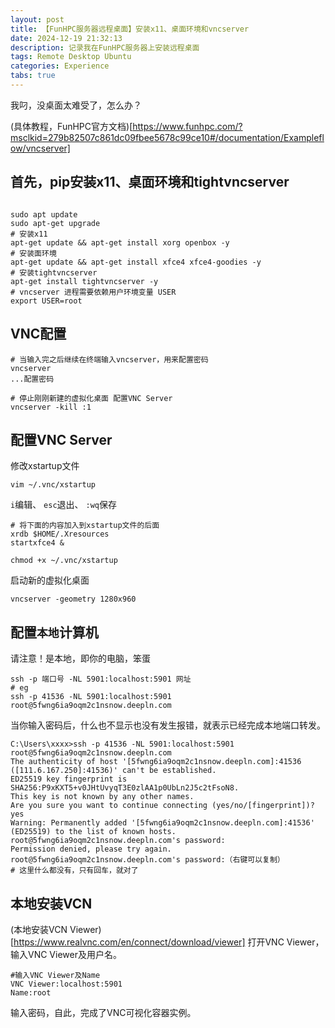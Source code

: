 ```yaml
---
layout: post
title: 【FunHPC服务器远程桌面】安装x11、桌面环境和vncserver
date: 2024-12-19 21:32:13
description: 记录我在FunHPC服务器上安装远程桌面
tags: Remote Desktop Ubuntu
categories: Experience
tabs: true
---
```

我叼，没桌面太难受了，怎么办？

(具体教程，FunHPC官方文档)[https://www.funhpc.com/?msclkid=279b82507c861dc09fbee5678c99ce10#/documentation/Exampleflow/vncserver]

## 首先，pip安装x11、桌面环境和tightvncserver
```shell

sudo apt update
sudo apt-get upgrade
# 安装x11
apt-get update && apt-get install xorg openbox -y
# 安装面环境
apt-get update && apt-get install xfce4 xfce4-goodies -y
# 安装tightvncserver
apt-get install tightvncserver -y
# vncserver 进程需要依赖用户环境变量 USER
export USER=root 
```

## VNC配置
```shell
# 当输入完之后继续在终端输入vncserver，用来配置密码
vncserver
...配置密码

# 停止刚刚新建的虚拟化桌面 配置VNC Server
vncserver -kill :1
```
## 配置VNC Server
修改xstartup文件
```shell
vim ~/.vnc/xstartup
```
 `i`编辑、 `esc`退出、 `:wq`保存
```shell
# 将下面的内容加入到xstartup文件的后面
xrdb $HOME/.Xresources 
startxfce4 &
```
```shell
chmod +x ~/.vnc/xstartup
```
启动新的虚拟化桌面
```shell
vncserver -geometry 1280x960
``` 
## 配置`本地`计算机
请注意！是本地，即你的电脑，笨蛋
```shell
ssh -p 端口号 -NL 5901:localhost:5901 网址
# eg
ssh -p 41536 -NL 5901:localhost:5901 root@5fwng6ia9oqm2c1nsnow.deepln.com
``` 
当你输入密码后，什么也不显示也没有发生报错，就表示已经完成本地端口转发。
```shell
C:\Users\xxxx>ssh -p 41536 -NL 5901:localhost:5901 root@5fwng6ia9oqm2c1nsnow.deepln.com
The authenticity of host '[5fwng6ia9oqm2c1nsnow.deepln.com]:41536 ([111.6.167.250]:41536)' can't be established.
ED25519 key fingerprint is SHA256:P9xKXT5+v0JHtUvyqT3E0zlAA1p0UbLn2J5c2tFsoN8.
This key is not known by any other names.
Are you sure you want to continue connecting (yes/no/[fingerprint])? yes
Warning: Permanently added '[5fwng6ia9oqm2c1nsnow.deepln.com]:41536' (ED25519) to the list of known hosts.
root@5fwng6ia9oqm2c1nsnow.deepln.com's password:
Permission denied, please try again.
root@5fwng6ia9oqm2c1nsnow.deepln.com's password:（右键可以复制）
# 这里什么都没有，只有回车，就对了
```

## 本地安装VCN
(本地安装VCN Viewer)[https://www.realvnc.com/en/connect/download/viewer]
打开VNC Viewer，输入VNC Viewer及用户名。
```shell
#输入VNC Viewer及Name
VNC Viewer:localhost:5901
Name:root
```
输入密码，自此，完成了VNC可视化容器实例。